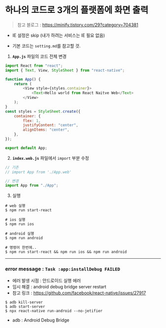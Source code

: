# 하나의 코드로 3개의 플랫폼에 화면 출력

> 참고 블로그 : https://minify.tistory.com/29?category=704381

-   IE 설정은 skip (내가 하려는 서비스는 IE 필요 없음)

-   기본 코드는 `setting.md`를 참고할 것.

1. **`App.js`** 파일의 코드 전체 변경

```js
import React from "react";
import { Text, View, StyleSheet } from "react-native";

function App() {
    return (
        <View style={styles.container}>
            <Text>Hello world from React Naitve Web</Text>
        </View>
    );
}
const styles = StyleSheet.create({
    container: {
        flex: 1,
        justifyContent: "center",
        alignItems: "center",
    },
});

export default App;
```

2. **`index.web.js`** 파일에서 `import` 부분 수정

```js
// 기존
// import App from './App.web'

// 변경
import App from "./App";
```

3. 실행

```
# web 실행
$ npm run start-react

# ios 실행
$ npm run ios

# android 실행
$ npm run android

# 명령어 한번에..
$ npm run start-react && npm run ios && npm run android
```

---

### error message : **`Task :app:installDebug FAILED`**

-   에러 발생 시점 : 안드로이드 실행 에러
-   임시 해결 : android debug bridge server restart
-   참고 링크 : https://github.com/facebook/react-native/issues/27917

```
$ adb kill-server
$ adb start-server
$ npx react-native run-android --no-jetifier
```

-   adb : Android Debug Bridge
